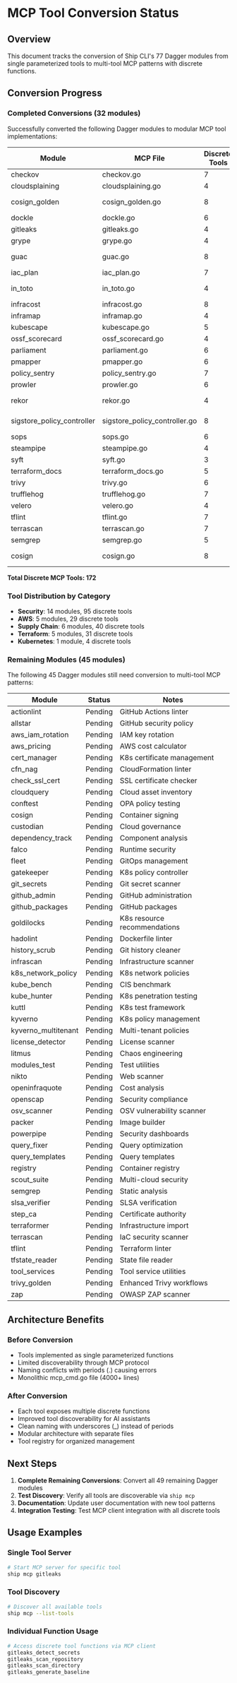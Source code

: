 # MCP Tool Conversion Status

## Overview
This document tracks the conversion of Ship CLI's 77 Dagger modules from single parameterized tools to multi-tool MCP patterns with discrete functions.

## Conversion Progress

### Completed Conversions (32 modules)
Successfully converted the following Dagger modules to modular MCP tool implementations:

| Module | MCP File | Discrete Tools | Category |
|--------|----------|----------------|----------|
| checkov | checkov.go | 7 | security |
| cloudsplaining | cloudsplaining.go | 4 | aws |
| cosign_golden | cosign_golden.go | 8 | supply-chain |
| dockle | dockle.go | 6 | security |
| gitleaks | gitleaks.go | 4 | security |
| grype | grype.go | 4 | security |
| guac | guac.go | 8 | supply-chain |
| iac_plan | iac_plan.go | 7 | terraform |
| in_toto | in_toto.go | 4 | supply-chain |
| infracost | infracost.go | 8 | terraform |
| inframap | inframap.go | 4 | terraform |
| kubescape | kubescape.go | 5 | security |
| ossf_scorecard | ossf_scorecard.go | 4 | security |
| parliament | parliament.go | 6 | aws |
| pmapper | pmapper.go | 6 | aws |
| policy_sentry | policy_sentry.go | 7 | aws |
| prowler | prowler.go | 6 | aws |
| rekor | rekor.go | 4 | supply-chain |
| sigstore_policy_controller | sigstore_policy_controller.go | 8 | supply-chain |
| sops | sops.go | 6 | security |
| steampipe | steampipe.go | 4 | security |
| syft | syft.go | 3 | security |
| terraform_docs | terraform_docs.go | 5 | terraform |
| trivy | trivy.go | 6 | security |
| trufflehog | trufflehog.go | 7 | security |
| velero | velero.go | 4 | kubernetes |
| tflint | tflint.go | 7 | terraform |
| terrascan | terrascan.go | 7 | security |
| semgrep | semgrep.go | 5 | security |
| cosign | cosign.go | 8 | supply-chain |

**Total Discrete MCP Tools: 172**

### Tool Distribution by Category
- **Security**: 14 modules, 95 discrete tools
- **AWS**: 5 modules, 29 discrete tools  
- **Supply Chain**: 6 modules, 40 discrete tools
- **Terraform**: 5 modules, 31 discrete tools
- **Kubernetes**: 1 module, 4 discrete tools

### Remaining Modules (45 modules)
The following 45 Dagger modules still need conversion to multi-tool MCP patterns:

| Module | Status | Notes |
|--------|--------|-------|
| actionlint | Pending | GitHub Actions linter |
| allstar | Pending | GitHub security policy |
| aws_iam_rotation | Pending | IAM key rotation |
| aws_pricing | Pending | AWS cost calculator |
| cert_manager | Pending | K8s certificate management |
| cfn_nag | Pending | CloudFormation linter |
| check_ssl_cert | Pending | SSL certificate checker |
| cloudquery | Pending | Cloud asset inventory |
| conftest | Pending | OPA policy testing |
| cosign | Pending | Container signing |
| custodian | Pending | Cloud governance |
| dependency_track | Pending | Component analysis |
| falco | Pending | Runtime security |
| fleet | Pending | GitOps management |
| gatekeeper | Pending | K8s policy controller |
| git_secrets | Pending | Git secret scanner |
| github_admin | Pending | GitHub administration |
| github_packages | Pending | GitHub packages |
| goldilocks | Pending | K8s resource recommendations |
| hadolint | Pending | Dockerfile linter |
| history_scrub | Pending | Git history cleaner |
| infrascan | Pending | Infrastructure scanner |
| k8s_network_policy | Pending | K8s network policies |
| kube_bench | Pending | CIS benchmark |
| kube_hunter | Pending | K8s penetration testing |
| kuttl | Pending | K8s test framework |
| kyverno | Pending | K8s policy management |
| kyverno_multitenant | Pending | Multi-tenant policies |
| license_detector | Pending | License scanner |
| litmus | Pending | Chaos engineering |
| modules_test | Pending | Test utilities |
| nikto | Pending | Web scanner |
| openinfraquote | Pending | Cost analysis |
| openscap | Pending | Security compliance |
| osv_scanner | Pending | OSV vulnerability scanner |
| packer | Pending | Image builder |
| powerpipe | Pending | Security dashboards |
| query_fixer | Pending | Query optimization |
| query_templates | Pending | Query templates |
| registry | Pending | Container registry |
| scout_suite | Pending | Multi-cloud security |
| semgrep | Pending | Static analysis |
| slsa_verifier | Pending | SLSA verification |
| step_ca | Pending | Certificate authority |
| terraformer | Pending | Infrastructure import |
| terrascan | Pending | IaC security scanner |
| tflint | Pending | Terraform linter |
| tfstate_reader | Pending | State file reader |
| tool_services | Pending | Tool service utilities |
| trivy_golden | Pending | Enhanced Trivy workflows |
| zap | Pending | OWASP ZAP scanner |

## Architecture Benefits

### Before Conversion
- Tools implemented as single parameterized functions
- Limited discoverability through MCP protocol
- Naming conflicts with periods (.) causing errors
- Monolithic mcp_cmd.go file (4000+ lines)

### After Conversion
- Each tool exposes multiple discrete functions
- Improved tool discoverability for AI assistants
- Clean naming with underscores (_) instead of periods
- Modular architecture with separate files
- Tool registry for organized management

## Next Steps

1. **Complete Remaining Conversions**: Convert all 49 remaining Dagger modules
2. **Test Discovery**: Verify all tools are discoverable via `ship mcp`
3. **Documentation**: Update user documentation with new tool patterns
4. **Integration Testing**: Test MCP client integration with all discrete tools

## Usage Examples

### Single Tool Server
```bash
# Start MCP server for specific tool
ship mcp gitleaks
```

### Tool Discovery
```bash
# Discover all available tools
ship mcp --list-tools
```

### Individual Function Usage
```bash
# Access discrete tool functions via MCP client
gitleaks_detect_secrets
gitleaks_scan_repository  
gitleaks_scan_directory
gitleaks_generate_baseline
```